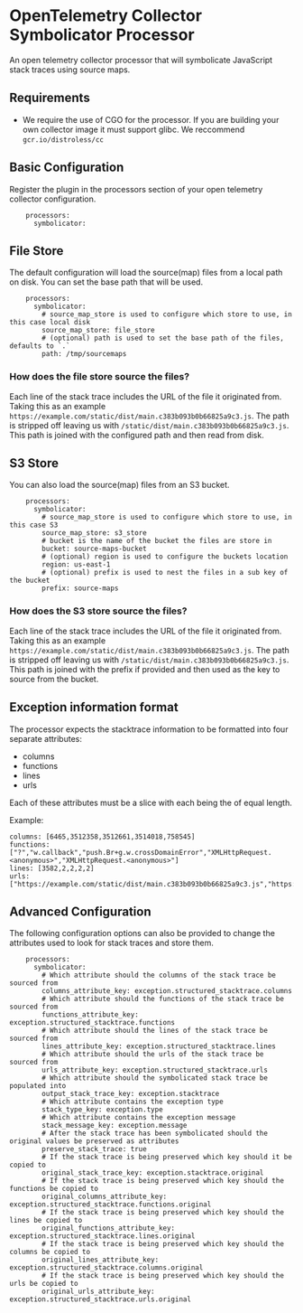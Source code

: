 # OpenTelemetry Collector Symbolicator Processor

An open telemetry collector processor that will symbolicate JavaScript stack traces using source maps.

## Requirements

- We require the use of CGO for the processor. If you are building your own collector image it must support glibc. We reccommend `gcr.io/distroless/cc`

## Basic Configuration

Register the plugin in the processors section of your open telemetry collector configuration.

```
    processors:
      symbolicator:
```

## File Store

The default configuration will load the source(map) files from a local path on disk. You can set the base path that will be used.

```
    processors:
      symbolicator:
        # source_map_store is used to configure which store to use, in this case local disk
        source_map_store: file_store
        # (optional) path is used to set the base path of the files, defaults to `.`
        path: /tmp/sourcemaps
```

### How does the file store source the files?

Each line of the stack trace includes the URL of the file it originated from.
Taking this as an example `https://example.com/static/dist/main.c383b093b0b66825a9c3.js`.
The path is stripped off leaving us with `/static/dist/main.c383b093b0b66825a9c3.js`.
This path is joined with the configured path and then read from disk.

## S3 Store

You can also load the source(map) files from an S3 bucket.

```
    processors:
      symbolicator:
        # source_map_store is used to configure which store to use, in this case S3
        source_map_store: s3_store
        # bucket is the name of the bucket the files are store in
        bucket: source-maps-bucket
        # (optional) region is used to configure the buckets location
        region: us-east-1
        # (optional) prefix is used to nest the files in a sub key of the bucket
        prefix: source-maps
```

### How does the S3 store source the files?

Each line of the stack trace includes the URL of the file it originated from.
Taking this as an example `https://example.com/static/dist/main.c383b093b0b66825a9c3.js`.
The path is stripped off leaving us with `/static/dist/main.c383b093b0b66825a9c3.js`.
This path is joined with the prefix if provided and then used as the key to
source from the bucket.

## Exception information format

The processor expects the stacktrace information to be formatted into four separate attributes:

- columns
- functions
- lines
- urls

Each of these attributes must be a slice with each being the of equal length.

Example:

```
columns: [6465,3512358,3512661,3514018,758545]
functions: ["?","w.callback","push.Br+g.w.crossDomainError","XMLHttpRequest.<anonymous>","XMLHttpRequest.<anonymous>"]
lines: [3582,2,2,2,2]
urls: ["https://example.com/static/dist/main.c383b093b0b66825a9c3.js","https://example.com/static/dist/vendor.1c285a50f5307be9648d.js","https://example.com/static/dist/vendor.1c285a50f5307be9648d.js","https://example.com/static/dist/vendor.1c285a50f5307be9648d.js","https://example.com/static/dist/vendor.1c285a50f5307be9648d.js"]
```

## Advanced Configuration

The following configuration options can also be provided to change the attributes used to look for stack traces and store them.

```
    processors:
      symbolicator:
        # Which attribute should the columns of the stack trace be sourced from
        columns_attribute_key: exception.structured_stacktrace.columns
        # Which attribute should the functions of the stack trace be sourced from
        functions_attribute_key: exception.structured_stacktrace.functions
        # Which attribute should the lines of the stack trace be sourced from
        lines_attribute_key: exception.structured_stacktrace.lines
        # Which attribute should the urls of the stack trace be sourced from
        urls_attribute_key: exception.structured_stacktrace.urls
        # Which attribute should the symbolicated stack trace be populated into
        output_stack_trace_key: exception.stacktrace
        # Which attribute contains the exception type
        stack_type_key: exception.type
        # Which attribute contains the exception message
        stack_message_key: exception.message
        # After the stack trace has been symbolicated should the original values be preserved as attributes
        preserve_stack_trace: true
        # If the stack trace is being preserved which key should it be copied to
        original_stack_trace_key: exception.stacktrace.original
        # If the stack trace is being preserved which key should the functions be copied to
        original_columns_attribute_key: exception.structured_stacktrace.functions.original
        # If the stack trace is being preserved which key should the lines be copied to
        original_functions_attribute_key: exception.structured_stacktrace.lines.original
        # If the stack trace is being preserved which key should the columns be copied to
        original_lines_attribute_key: exception.structured_stacktrace.columns.original
        # If the stack trace is being preserved which key should the urls be copied to
        original_urls_attribute_key: exception.structured_stacktrace.urls.original
```
